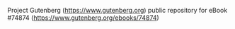 Project Gutenberg (https://www.gutenberg.org) public repository for
eBook #74874 (https://www.gutenberg.org/ebooks/74874)
